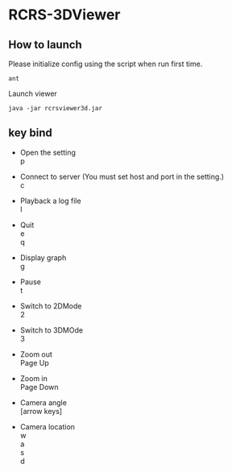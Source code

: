# RCRS-3DViewer
## How to launch
Please initialize config using the script when run first time.
```Shell
ant
```

Launch viewer
```Shell
java -jar rcrsviewer3d.jar
```

## key bind
- Open the setting  
	p
- Connect to server (You must set host and port in the setting.)  
	c
- Playback a log file  
	l
- Quit  
	e  
	q


- Display graph  
	g


- Pause  
	t


- Switch to 2DMode  
	2
- Switch to 3DMOde  
	3


- Zoom out  
	Page Up
- Zoom in  
	Page Down
- Camera angle  
	[arrow keys]
- Camera location  
	w  
	a  
	s  
	d

